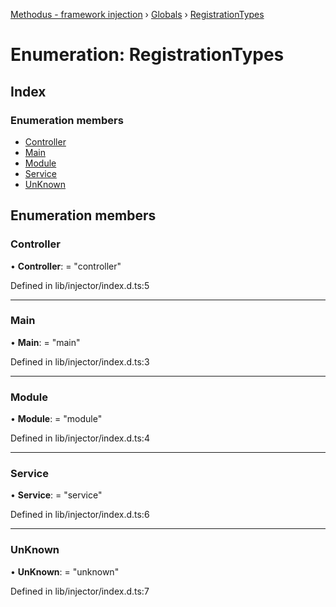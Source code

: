 [Methodus - framework injection](../README.md) › [Globals](../globals.md) › [RegistrationTypes](registrationtypes.md)

# Enumeration: RegistrationTypes

## Index

### Enumeration members

* [Controller](registrationtypes.md#controller)
* [Main](registrationtypes.md#main)
* [Module](registrationtypes.md#module)
* [Service](registrationtypes.md#service)
* [UnKnown](registrationtypes.md#unknown)

## Enumeration members

###  Controller

• **Controller**: = "controller"

Defined in lib/injector/index.d.ts:5

___

###  Main

• **Main**: = "main"

Defined in lib/injector/index.d.ts:3

___

###  Module

• **Module**: = "module"

Defined in lib/injector/index.d.ts:4

___

###  Service

• **Service**: = "service"

Defined in lib/injector/index.d.ts:6

___

###  UnKnown

• **UnKnown**: = "unknown"

Defined in lib/injector/index.d.ts:7
